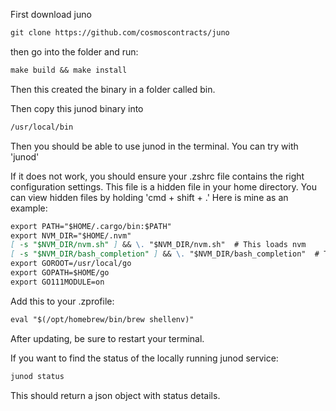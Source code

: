 First download juno

```markdown
git clone https://github.com/cosmoscontracts/juno
```

then go into the folder and run:

```markdown
make build && make install
```

Then this created the binary in a folder called bin.

Then copy this junod binary into

```markdown
/usr/local/bin
```

Then you should be able to use junod in the terminal.
You can try with 'junod'

If it does not work, you should ensure your .zshrc file contains the right configuration settings. This file is a hidden file in your home directory. You can view hidden files by holding 'cmd + shift + .' Here is mine as an example:

```markdown
export PATH="$HOME/.cargo/bin:$PATH"
export NVM_DIR="$HOME/.nvm"
[ -s "$NVM_DIR/nvm.sh" ] && \. "$NVM_DIR/nvm.sh"  # This loads nvm
[ -s "$NVM_DIR/bash_completion" ] && \. "$NVM_DIR/bash_completion"  # This loads nvm bash_completion
export GOROOT=/usr/local/go
export GOPATH=$HOME/go
export GO111MODULE=on
```

Add this to your .zprofile:

```markdown
eval "$(/opt/homebrew/bin/brew shellenv)"
```

After updating, be sure to restart your terminal.

If you want to find the status of the locally running junod service:

```markdown
junod status
```

This should return a json object with status details.
